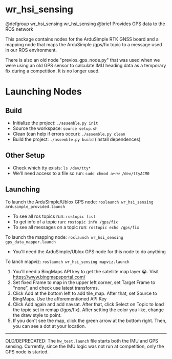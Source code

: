 # wr_hsi_sensing

@defgroup wr_hsi_sensing wr_hsi_sensing
@brief Provides GPS data to the ROS network

This package contains nodes for the ArduSimple RTK GNSS board and a mapping node that maps the ArduSimple /gps/fix topic to a message used in our ROS environment.

There is also an old node "previos_gps_node.py" that was used when we were using an old GPS sensor to calculate IMU heading data as a temporary fix during a competition.
It is no longer used.

# Launching Nodes

## Build
- Initialize the project: `./assemble.py init`
- Source the workspace: `source setup.sh`
- Clean (can help if errors occur): `./assemble.py clean`
- Build the project: `./assemble.py build` (install dependences)

## Other Setup
- Check which tty exists: `ls /dev/tty*`
- We'll need access to a file so run: `sudo chmod a+rw /dev/ttyACM0`

## Launching
To launch the ArduSimple/Ublox GPS node: `roslaunch wr_hsi_sensing ardusimple_provided.launch`
- To see all ros topics run: `rostopic list`
- To get info of a topic run: `rostopic info /gps/fix`
- To see all messages on a topic run: `rostopic echo /gps/fix`

To launch the mapping node: `roslaunch wr_hsi_sensing gps_data_mapper.launch`
- You'll need the ArduSimple/Ublox GPS node for this node to do anything

To lanch mapviz: `roslaumch wr_hsi_sensing mapviz.launch`
1. You'll need a BingMaps API key to get the satellite map layer 😭. Visit https://www.bingmapsportal.com/
2. Set fixed Frame to map in the upper left corner, set Target Frame to "none", and check use latest transforms.
3. Click Add at the bottom left to add tile_map. After that, set Source to BingMaps. Use the afforementioned API Key
4. Click Add again and add navsat. After that, click Select on Topic to load the topic set in remap (/gps/fix). After setting the color you like, change the draw style to point. 
5. If you don't see the map, click the green arrow at the bottom right. Then, you can see a dot at your location.

---

OLD/DEPRECATED: The `hw_test.launch` file starts both the IMU and GPS sensing.  Currently, since the IMU logic was not run at competition, only the GPS node is started.